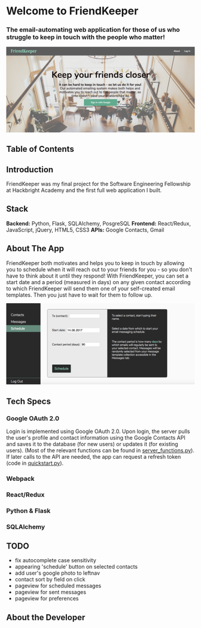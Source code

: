 # Welcome to FriendKeeper
### The email-automating web application for those of us who struggle to keep in touch with the people who matter!

![alt text](https://github.com/sloloris/hb-final-project/blob/scheduleview/static/img/landing_page_readme.png "FriendKeeper landing page.")

## Table of Contents

## Introduction
FriendKeeper was my final project for the Software Engineering Fellowship at Hackbright Academy and the first full web application I built. 

## Stack
__Backend:__ Python, Flask, SQLAlchemy, PosgreSQL
__Frontend:__ React/Redux, JavaScript, jQuery, HTML5, CSS3
__APIs:__ Google Contacts, Gmail

## About The App
FriendKeeper both motivates and helps you to keep in touch by allowing you to schedule when it will reach out to your friends for you - so you don't have to think about it until they respond! With FriendKeeper, you can set a start date and a period (measured in days) on any given contact according to which FriendKeeper will send them one of your self-created email templates. Then you just have to wait for them to follow up.

![alt text](https://github.com/sloloris/hb-final-project/blob/scheduleview/static/img/scheduleview.png "ScheduleView. This portion of the app is a single-page app built complete using React/Redux.")

## Tech Specs

### Google OAuth 2.0
Login is implemented using Google OAuth 2.0. Upon login, the server pulls the user's profile and contact information using the Google Contacts API and saves it to the database (for new users) or updates it (for existing users). (Most of the relevant functions can be found in [server_functions.py](./blob/scheduleview/server_functions.py)). If later calls to the API are needed, the app can request a refresh token (code in [quickstart.py](./blob/scheduleview/quickstart.py)).

### Webpack 

### React/Redux

### Python & Flask 

### SQLAlchemy

## TODO
* fix autocomplete case sensitivity
* appearing 'schedule' button on selected contacts
* add user's google photo to leftnav
* contact sort by field on click
* pageview for scheduled messages
* pageview for sent messages
* pageview for preferences


## About the Developer


